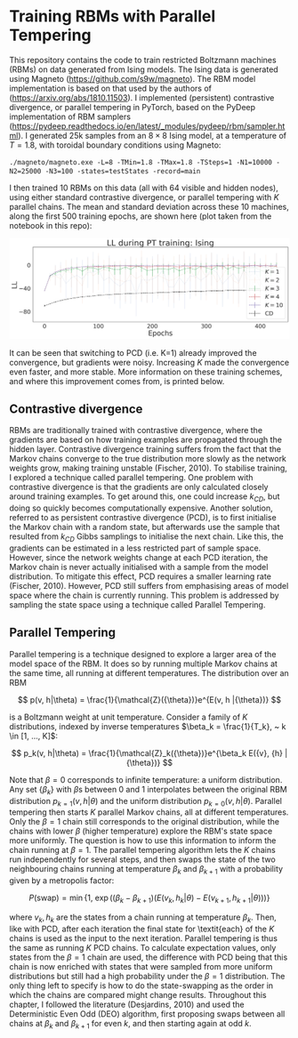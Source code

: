 # Training RBMs with Parallel Tempering

This repository contains the code to train restricted Boltzmann machines (RBMs) on data generated from Ising models. The Ising data is generated using Magneto (https://github.com/s9w/magneto). The RBM model implementation is based on that used by the authors of (https://arxiv.org/abs/1810.11503). I implemented (persistent) contrastive divergence, or parallel tempering in PyTorch, based on the PyDeep implementation of RBM samplers (https://pydeep.readthedocs.io/en/latest/_modules/pydeep/rbm/sampler.html). I generated 25k samples from an $8 \times 8$ Ising model, at a temperature of $T=1.8$, with toroidal boundary conditions using Magneto:

```
./magneto/magneto.exe -L=8 -TMin=1.8 -TMax=1.8 -TSteps=1 -N1=10000 -N2=25000 -N3=100 -states=testStates -record=main
```

I then trained 10 RBMs on this data (all with 64 visible and hidden nodes), using either standard contrastive divergence, or parallel tempering with $K$ parallel chains. The mean and standard deviation across these 10 machines, along the first 500 training epochs, are shown here (plot taken from the notebook in this repo):

![Log-likelihood comparison](IsingPT.png)

It can be seen that switching to PCD (i.e. K=1) already improved the convergence, but gradients were noisy. Increasing $K$ made the convergence even faster, and more stable. More information on these training schemes, and where this improvement comes from, is printed below. 

## Contrastive divergence
RBMs are traditionally trained with contrastive divergence, where the gradients are based on how training examples are propagated through the hidden layer. Contrastive divergence training suffers from the fact that the Markov chains converge to the true distribution more slowly as the network weights grow, making training unstable (Fischer, 2010). To stabilise training, I explored a technique called parallel tempering. One problem with contrastive divergence is that the gradients are only calculated closely around training examples. To get around this, one could increase $k_{CD}$, but doing so quickly becomes computationally expensive. Another solution, referred to as persistent contrastive divergence (PCD), is to first initialise the Markov chain with a random state, but afterwards use the sample that resulted from $k_{CD}$ Gibbs samplings to initialise the next chain. Like this, the gradients can be estimated in a less restricted part of sample space. However, since the network weights change at each PCD iteration, the Markov chain is never actually initialised with a sample from the model distribution. To mitigate this effect, PCD requires a smaller learning rate (Fischer, 2010). However, PCD still suffers from emphasising areas of model space where the chain is currently running. This problem is addressed by sampling the state space using a technique called Parallel Tempering.


## Parallel Tempering
Parallel tempering is a technique designed to explore a larger area of the model space of the RBM. It does so by running multiple Markov chains at the same time, all running at different temperatures. The distribution over an RBM

$$
p(v, h|\theta) = \frac{1}{\mathcal{Z}({\theta})}e^{E(v, h |{\theta})}
$$

is a Boltzmann weight at unit temperature. Consider a family of $K$ distributions, indexed by inverse temperatures $\beta_k = \frac{1}{T_k}, ~ k \in [1, ..., K]$:

$$
p_k(v, h|\theta) = \frac{1}{\mathcal{Z}_k({\theta})}e^{\beta_k E({v}, {h} |{\theta})}
$$

Note that $\beta=0$ corresponds to infinite temperature: a uniform distribution. Any set $\{\beta_k\}$ with $\beta$s between 0 and 1 interpolates between the original RBM distribution $p_{k=1}(v, h|\theta)$ and the uniform distribution $p_{k=0}(v, h|\theta)$. Parallel tempering then starts $K$ parallel Markov chains, all at different temperatures. Only the $\beta=1$ chain still corresponds to the original distribution, while the chains with lower $\beta$ (higher temperature) explore the RBM's state space more uniformly. The question is how to use this information to inform the chain running at $\beta=1$. The parallel tempering algorithm lets the $K$ chains run independently for several steps, and then swaps the state of the two neighbouring chains running at temperature $\beta_k$ and $\beta_{k+1}$ with a probability given by a metropolis factor:

$$
    P(\text{swap}) = \min \{ 1, ~ \exp\Big((\beta_k - \beta_{k+1})\left(E(v_k, h_k| \theta) - E(v_{k+1}, h_{k+1}| \theta)\right)\Big) \}
$$

where $v_k, h_k$ are the states from a chain running at temperature $\beta_k$. Then, like with PCD, after each iteration the final state for \textit{each} of the $K$ chains is used as the input to the next iteration. Parallel tempering is thus the same as running $K$ PCD chains. To calculate expectation values, only states from the $\beta=1$ chain are used, the difference with PCD being that this chain is now enriched with states that were sampled from more uniform distributions but still had a high probability under the $\beta=1$ distribution. The only thing left to specify is how to do the state-swapping as the order in which the chains are compared might change results. Throughout this chapter, I followed the literature (Desjardins, 2010) and used the Deterministic Even Odd (DEO) algorithm, first proposing swaps between all chains at $\beta_k$ and $\beta_{k+1}$ for even $k$, and then starting again at odd $k$. 